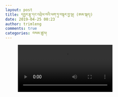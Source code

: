 ```yaml
---
layout: post
title: དབྱར་རྩྭ་དང་འབྲེལ་བའི་ལག་ཏུ་བསྟར་བྱ་ལྔ། (ཨམ་སྐད།)
date: 2019-04-25 00:23
author: trimleng
comments: true
categories: བསམ་ཚུལ།
---
```

<!-- wp:video -->
<figure class="wp-block-video"><video controls src="https://s3.amazonaws.com/media-trimleng/yartsaGunbu-Amdo.mp4?AWSAccessKeyId=AKIAI2DKFTO7GDCAYZ3Q&amp;Expires=1565388398&amp;Signature=h7YxgqhPkJ4NuDzzaRDYtDQ4a5c%3D&amp;0=0"></video></figure>
<!-- /wp:video -->
